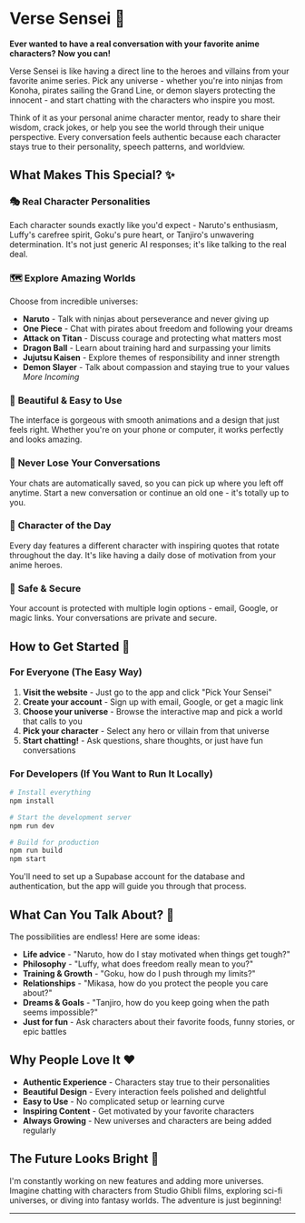 # Verse Sensei 🤝

**Ever wanted to have a real conversation with your favorite anime characters? Now you can!**

Verse Sensei is like having a direct line to the heroes and villains from your favorite anime series. Pick any universe - whether you're into ninjas from Konoha, pirates sailing the Grand Line, or demon slayers protecting the innocent - and start chatting with the characters who inspire you most.

Think of it as your personal anime character mentor, ready to share their wisdom, crack jokes, or help you see the world through their unique perspective. Every conversation feels authentic because each character stays true to their personality, speech patterns, and worldview.

## What Makes This Special? ✨

### 🎭 **Real Character Personalities**
Each character sounds exactly like you'd expect - Naruto's enthusiasm, Luffy's carefree spirit, Goku's pure heart, or Tanjiro's unwavering determination. It's not just generic AI responses; it's like talking to the real deal.

### 🗺️ **Explore Amazing Worlds**
Choose from incredible universes:
- **Naruto** - Talk with ninjas about perseverance and never giving up
- **One Piece** - Chat with pirates about freedom and following your dreams  
- **Attack on Titan** - Discuss courage and protecting what matters most
- **Dragon Ball** - Learn about training hard and surpassing your limits
- **Jujutsu Kaisen** - Explore themes of responsibility and inner strength
- **Demon Slayer** - Talk about compassion and staying true to your values
*More Incoming*

### 📱 **Beautiful & Easy to Use**
The interface is gorgeous with smooth animations and a design that just feels right. Whether you're on your phone or computer, it works perfectly and looks amazing.

### 💾 **Never Lose Your Conversations**
Your chats are automatically saved, so you can pick up where you left off anytime. Start a new conversation or continue an old one - it's totally up to you.

### 🎯 **Character of the Day**
Every day features a different character with inspiring quotes that rotate throughout the day. It's like having a daily dose of motivation from your anime heroes.

### 🔐 **Safe & Secure**
Your account is protected with multiple login options - email, Google, or magic links. Your conversations are private and secure.

## How to Get Started 🚀

### For Everyone (The Easy Way)
1. **Visit the website** - Just go to the app and click "Pick Your Sensei"
2. **Create your account** - Sign up with email, Google, or get a magic link
3. **Choose your universe** - Browse the interactive map and pick a world that calls to you
4. **Pick your character** - Select any hero or villain from that universe
5. **Start chatting!** - Ask questions, share thoughts, or just have fun conversations

### For Developers (If You Want to Run It Locally)
```bash
# Install everything
npm install

# Start the development server
npm run dev

# Build for production
npm run build
npm start
```

You'll need to set up a Supabase account for the database and authentication, but the app will guide you through that process.

## What Can You Talk About? 💬

The possibilities are endless! Here are some ideas:

- **Life advice** - "Naruto, how do I stay motivated when things get tough?"
- **Philosophy** - "Luffy, what does freedom really mean to you?"
- **Training & Growth** - "Goku, how do I push through my limits?"
- **Relationships** - "Mikasa, how do you protect the people you care about?"
- **Dreams & Goals** - "Tanjiro, how do you keep going when the path seems impossible?"
- **Just for fun** - Ask characters about their favorite foods, funny stories, or epic battles

## Why People Love It ❤️

- **Authentic Experience** - Characters stay true to their personalities
- **Beautiful Design** - Every interaction feels polished and delightful  
- **Easy to Use** - No complicated setup or learning curve
- **Inspiring Content** - Get motivated by your favorite characters
- **Always Growing** - New universes and characters are being added regularly

## The Future Looks Bright 🌟

I'm constantly working on new features and adding more universes. Imagine chatting with characters from Studio Ghibli films, exploring sci-fi universes, or diving into fantasy worlds. The adventure is just beginning!

---
